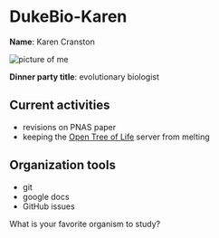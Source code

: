 # DukeBio-Karen

**Name**: Karen Cranston

![picture of me](https://avatars1.githubusercontent.com/u/312034?v=3&s=460)

**Dinner party title**: evolutionary biologist

## Current activities

* revisions on PNAS paper
* keeping the [Open Tree of Life](https://tree.opentreeoflife.org) server from melting

## Organization tools

* git
* google docs
* GitHub issues

What is your favorite organism to study?
